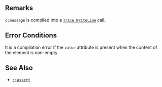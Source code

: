 ## Remarks

`c:message` is compiled into a [`Trace.WriteLine`](https://msdn.microsoft.com/en-us/library/149a051x) call.

## Error Conditions

It is a compilation error if the `value` attribute is present when the content of the element is non-empty.

## See Also

- [`c:assert`](assert.html)
